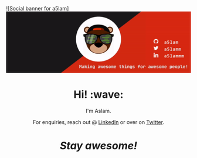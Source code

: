 ![Social banner for a5lam]
<img src="https://github.com/a5lam//a5lam/raw/master/header-banner.gif" href="a5lam.github.io/devfolio" />
<h1 align='center'> Hi! :wave:</h1>
<p align='center'>
I'm Aslam.
</p>
<p align='center'>For enquiries, reach out @ <a href="https://www.linkedin.com/in/aslam-shaikh-2654a6ab">LinkedIn</a> or over on <a href="https://twitter.com/a5lamm">Twitter</a>.</p>

<h1 align='center'><i>Stay awesome!</i></h1>
